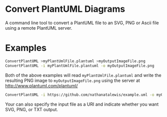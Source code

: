 Convert PlantUML Diagrams
=====

A command line tool to convert a PlantUML file to an SVG, PNG or Ascii file using a remote PlantUML server.

Examples
===

```bash
ConvertPlantUML >myPlantUmlFile.plantuml >myOutputImageFile.png
ConvertPlantUML -i myPlantUmlFile.plantuml -o myOutputImageFile.png
```

Both of the above examples will read `myPlantUmlFile.plantuml` and write the resulting PNG image to `myOutputImageFile.png` using the server at http://www.plantuml.com/plantuml/

```bash
ConvertPlantUML -i https://github.com/nathanatalewis/example.uml -o myOutputSVGFile.svg -t svg
```

Your can also specify the input file as a URI and indicate whether you want SVG, PNG, or TXT output.
